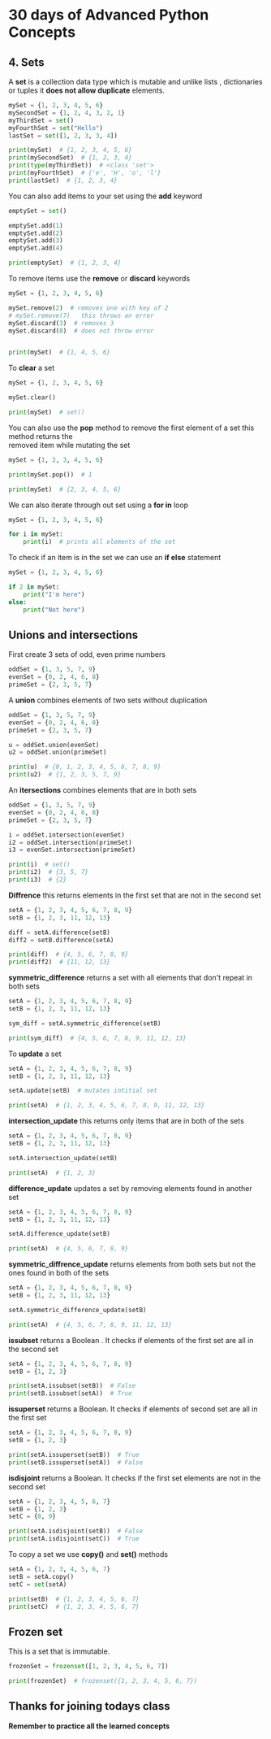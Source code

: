 # **30 days of Advanced Python Concepts**

## 4. Sets <br>

A **set** is a collection data type which is mutable and unlike lists , dictionaries or tuples it **does not allow duplicate** elements.

```py
mySet = {1, 2, 3, 4, 5, 6}
mySecondSet = {1, 2, 4, 3, 2, 1}
myThirdSet = set()
myFourthSet = set("Hello")
lastSet = set([1, 2, 3, 3, 4])

print(mySet)  # {1, 2, 3, 4, 5, 6}
print(mySecondSet)  # {1, 2, 3, 4}
print(type(myThirdSet))  # <class 'set'>
print(myFourthSet)  # {'e', 'H', 'o', 'l'}
print(lastSet)  # {1, 2, 3, 4}
```

You can also add items to your set using the **add** keyword

```py
emptySet = set()

emptySet.add(1)
emptySet.add(2)
emptySet.add(3)
emptySet.add(4)

print(emptySet)  # {1, 2, 3, 4}
```

To remove items use the **remove** or **discard** keywords

```py
mySet = {1, 2, 3, 4, 5, 6}

mySet.remove(2)  # removes one with key of 2
# mySet.remove(7)   this throws an error
mySet.discard(3)  # removes 3
mySet.discard(8)  # does not throw error


print(mySet)  # {1, 4, 5, 6}
```

To **clear** a set

```py
mySet = {1, 2, 3, 4, 5, 6}

mySet.clear()

print(mySet)  # set()
```

You can also use the **pop** method to remove the first element of a set this method returns the <br> removed item while mutating the set

```py
mySet = {1, 2, 3, 4, 5, 6}

print(mySet.pop())  # 1

print(mySet)  # {2, 3, 4, 5, 6}
```

We can also iterate through out set using a **for in** loop

```py
mySet = {1, 2, 3, 4, 5, 6}

for i in mySet:
    print(i)  # prints all elements of the set

```

To check if an item is in the set we can use an **if else** statement

```py
mySet = {1, 2, 3, 4, 5, 6}

if 2 in mySet:
    print("I'm here")
else:
    print("Not here")
```

## Unions and intersections <br>

First create 3 sets of odd, even prime numbers

```py
oddSet = {1, 3, 5, 7, 9}
evenSet = {0, 2, 4, 6, 8}
primeSet = {2, 3, 5, 7}
```

A **union** combines elements of two sets without duplication

```py
oddSet = {1, 3, 5, 7, 9}
evenSet = {0, 2, 4, 6, 8}
primeSet = {2, 3, 5, 7}

u = oddSet.union(evenSet)
u2 = oddSet.union(primeSet)

print(u)  # {0, 1, 2, 3, 4, 5, 6, 7, 8, 9}
print(u2)  # {1, 2, 3, 5, 7, 9}
```

An **itersections** combines elements that are in both sets

```py
oddSet = {1, 3, 5, 7, 9}
evenSet = {0, 2, 4, 6, 8}
primeSet = {2, 3, 5, 7}

i = oddSet.intersection(evenSet)
i2 = oddSet.intersection(primeSet)
i3 = evenSet.intersection(primeSet)

print(i)  # set()
print(i2)  # {3, 5, 7}
print(i3)  # {2}
```

**Diffrence** this returns elements in the first set that are not in the second set

```py
setA = {1, 2, 3, 4, 5, 6, 7, 8, 9}
setB = {1, 2, 3, 11, 12, 13}

diff = setA.difference(setB)
diff2 = setB.difference(setA)

print(diff)  # {4, 5, 6, 7, 8, 9}
print(diff2)  # {11, 12, 13}
```

**symmetric_difference** returns a set with all elements that don't repeat in both sets

```py
setA = {1, 2, 3, 4, 5, 6, 7, 8, 9}
setB = {1, 2, 3, 11, 12, 13}

sym_diff = setA.symmetric_difference(setB)

print(sym_diff)  # {4, 5, 6, 7, 8, 9, 11, 12, 13}
```

To **update** a set

```py
setA = {1, 2, 3, 4, 5, 6, 7, 8, 9}
setB = {1, 2, 3, 11, 12, 13}

setA.update(setB)  # mutates intitial set

print(setA)  # {1, 2, 3, 4, 5, 6, 7, 8, 9, 11, 12, 13}
```

**intersection_update** this returns only items that are in both of the sets

```py
setA = {1, 2, 3, 4, 5, 6, 7, 8, 9}
setB = {1, 2, 3, 11, 12, 13}

setA.intersection_update(setB)

print(setA)  # {1, 2, 3}
```

**difference_update** updates a set by removing elements found in another set

```py
setA = {1, 2, 3, 4, 5, 6, 7, 8, 9}
setB = {1, 2, 3, 11, 12, 13}

setA.difference_update(setB)

print(setA)  # {4, 5, 6, 7, 8, 9}
```

**symmetric_diffrence_update** returns elements from both sets but not the ones found in both of the sets

```py
setA = {1, 2, 3, 4, 5, 6, 7, 8, 9}
setB = {1, 2, 3, 11, 12, 13}

setA.symmetric_difference_update(setB)

print(setA)  # {4, 5, 6, 7, 8, 9, 11, 12, 13}
```

**issubset** returns a Boolean . It checks if elements of the first set are all in the second set

```py
setA = {1, 2, 3, 4, 5, 6, 7, 8, 9}
setB = {1, 2, 3}

print(setA.issubset(setB))  # False
print(setB.issubset(setA))  # True
```

**issuperset** returns a Boolean. It checks if elements of second set are all in the first set

```py
setA = {1, 2, 3, 4, 5, 6, 7, 8, 9}
setB = {1, 2, 3}

print(setA.issuperset(setB))  # True
print(setB.issuperset(setA))  # False
```

**isdisjoint** returns a Boolean. It checks if the first set elements are not in the second set

```py
setA = {1, 2, 3, 4, 5, 6, 7}
setB = {1, 2, 3}
setC = {8, 9}

print(setA.isdisjoint(setB))  # False
print(setA.isdisjoint(setC))  # True
```
To copy a set we use **copy()** and **set()** methods
```py
setA = {1, 2, 3, 4, 5, 6, 7}
setB = setA.copy()
setC = set(setA)

print(setB)  # {1, 2, 3, 4, 5, 6, 7}
print(setC)  # {1, 2, 3, 4, 5, 6, 7}
```
##  Frozen set <br>
This is a set that is immutable.
```py
frozenSet = frozenset([1, 2, 3, 4, 5, 6, 7])

print(frozenSet)  # frozenset({1, 2, 3, 4, 5, 6, 7})
```

## Thanks for joining todays class
**Remember to practice all the learned concepts**
